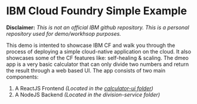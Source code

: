 # IBM Cloud Foundry Simple Example

**Disclaimer:** *This is not an official IBM github repository. This is a personal repository used for demo/workhsop purposes.*

This demo is intented to showcase IBM CF and walk you through the process of deploying a simple cloud-native application on the cloud. It also showcases some of the CF features like: self-healing & scaling. The dmeo app is a very basic calculator that can only divide two numbers and return the result through a web based UI. The app consists of two main components:

1. A ReactJS Frontend *(Located in the [calculator-ui folder](https://github.com/usfngm/cf_workshop/tree/master/calculator-ui))*
2. A NodeJS Backend  *(Located in the division-service folder)*